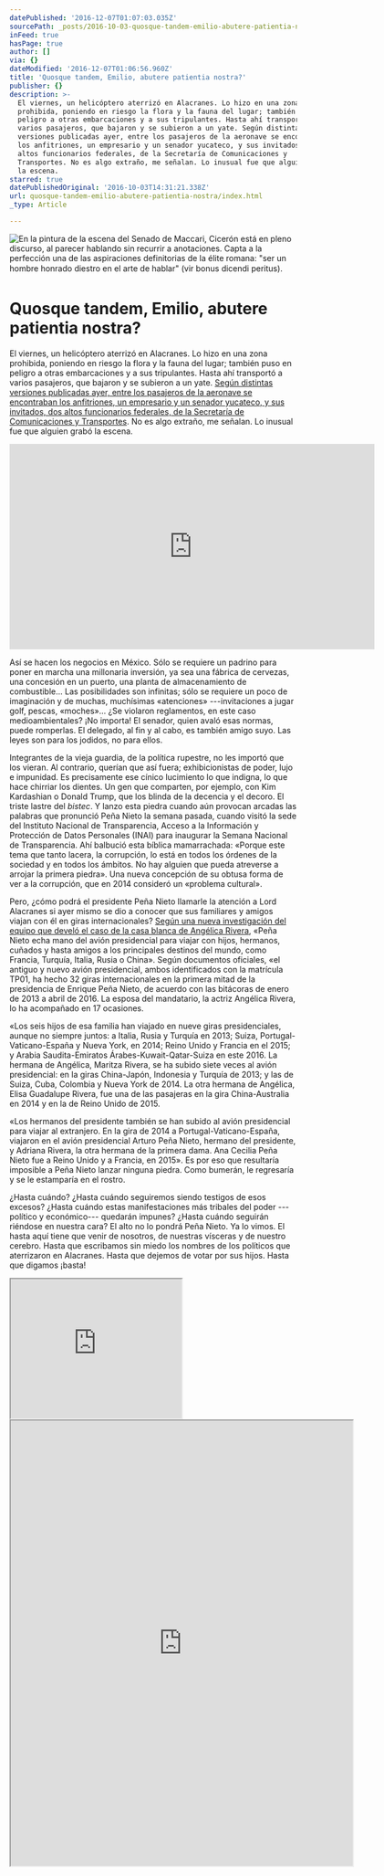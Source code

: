 ```yaml
---
datePublished: '2016-12-07T01:07:03.035Z'
sourcePath: _posts/2016-10-03-quosque-tandem-emilio-abutere-patientia-nostra.md
inFeed: true
hasPage: true
author: []
via: {}
dateModified: '2016-12-07T01:06:56.960Z'
title: 'Quosque tandem, Emilio, abutere patientia nostra?'
publisher: {}
description: >-
  El viernes, un helicóptero aterrizó en Alacranes. Lo hizo en una zona
  prohibida, poniendo en riesgo la flora y la fauna del lugar; también puso en
  peligro a otras embarcaciones y a sus tripulantes. Hasta ahí transportó a
  varios pasajeros, que bajaron y se subieron a un yate. Según distintas
  versiones publicadas ayer, entre los pasajeros de la aeronave se encontraban
  los anfitriones, un empresario y un senador yucateco, y sus invitados, dos
  altos funcionarios federales, de la Secretaría de Comunicaciones y
  Transportes. No es algo extraño, me señalan. Lo inusual fue que alguien grabó
  la escena.
starred: true
datePublishedOriginal: '2016-10-03T14:31:21.338Z'
url: quosque-tandem-emilio-abutere-patientia-nostra/index.html
_type: Article

---
```

![ En la pintura de la escena del Senado de Maccari, Cicerón está en pleno
discurso, al parecer hablando sin recurrir a anotaciones. Capta a la perfección
una de las aspiraciones definitorias de la élite romana: "ser un hombre  honrado
diestro en el arte de hablar" (vir bonus dicendi peritus).
](https://the-grid-user-content.s3-us-west-2.amazonaws.com/dc7f6922-5a37-4e4b-8e89-82efb2d1c3e8.jpg)

# Quosque tandem, Emilio, abutere patientia nostra?

El viernes, un helicóptero aterrizó en Alacranes. Lo hizo en una zona prohibida, poniendo en riesgo la flora y la fauna del lugar; también puso en peligro a otras embarcaciones y a sus tripulantes. Hasta ahí transportó a varios pasajeros, que bajaron y se subieron a un yate. [Según distintas versiones publicadas ayer, entre los pasajeros de la aeronave se encontraban los anfitriones, un empresario y un senador yucateco, y sus invitados, dos altos funcionarios federales, de la Secretaría de Comunicaciones y Transportes][0]. No es algo extraño, me señalan. Lo inusual fue que alguien grabó la escena.

<iframe src="https://cdn.embedly.com/widgets/media.html?src=https%3A%2F%2Fwww.youtube.com%2Fembed%2FQXXPNGTLuHY%3Ffeature%3Doembed&amp;url=http%3A%2F%2Fwww.youtube.com%2Fwatch%3Fv%3DQXXPNGTLuHY&amp;image=https%3A%2F%2Fi.ytimg.com%2Fvi%2FQXXPNGTLuHY%2Fhqdefault.jpg&amp;key=b7d04c9b404c499eba89ee7072e1c4f7&amp;type=text%2Fhtml&amp;schema=youtube" width="640" height="360" scrolling="no" frameborder="0" allowfullscreen="" style=""></iframe>

Así se hacen los negocios en México. Sólo se requiere un padrino para poner en marcha una millonaria inversión, ya sea una fábrica de cervezas, una concesión en un puerto, una planta de almacenamiento de combustible... Las posibilidades son infinitas; sólo se requiere un poco de imaginación y de muchas, muchísimas «atenciones» ---invitaciones a jugar golf, pescas, «moches»... ¿Se violaron reglamentos, en este caso medioambientales? ¡No importa! El senador, quien avaló esas normas, puede romperlas. El delegado, al fin y al cabo, es también amigo suyo. Las leyes son para los jodidos, no para ellos.

Integrantes de la vieja guardia, de la política rupestre, no les importó que los vieran. Al contrario, querían que así fuera; exhibicionistas de poder, lujo e impunidad. Es precisamente ese cínico lucimiento lo que indigna, lo que hace chirriar los dientes. Un gen que comparten, por ejemplo, con Kim Kardashian o Donald Trump, que los blinda de la decencia y el decoro. El triste lastre del _bistec_. Y lanzo esta piedra cuando aún provocan arcadas las palabras que pronunció Peña Nieto la semana pasada, cuando visitó la sede del Instituto Nacional de Transparencia, Acceso a la Información y Protección de Datos Personales (INAI) para inaugurar la Semana Nacional de Transparencia. Ahí balbució esta bíblica mamarrachada: «Porque este tema que tanto lacera, la corrupción, lo está en todos los órdenes de la sociedad y en todos los ámbitos. No hay alguien que pueda atreverse a arrojar la primera piedra». Una nueva concepción de su obtusa forma de ver a la corrupción, que en 2014 consideró un «problema cultural».

Pero, ¿cómo podrá el presidente Peña Nieto llamarle la atención a Lord Alacranes si ayer mismo se dio a conocer que sus familiares y amigos viajan con él en giras internacionales? [Según una nueva investigación del equipo que develó el caso de la casa blanca de Angélica Rivera][1], «Peña Nieto echa mano del avión presidencial para viajar con hijos, hermanos, cuñados y hasta amigos a los principales destinos del mundo, como Francia, Turquía, Italia, Rusia o China». Según documentos oficiales, «el antiguo y nuevo avión presidencial, ambos identificados con la matrícula TP01, ha hecho 32 giras internacionales en la primera mitad de la presidencia de Enrique Peña Nieto, de acuerdo con las bitácoras de enero de 2013 a abril de 2016\. La esposa del mandatario, la actriz Angélica Rivera, lo ha acompañado en 17 ocasiones.

«Los seis hijos de esa familia han viajado en nueve giras presidenciales, aunque no siempre juntos: a Italia, Rusia y Turquía en 2013; Suiza, Portugal-Vaticano-España y Nueva York, en 2014; Reino Unido y Francia en el 2015; y Arabia Saudita-Emiratos Árabes-Kuwait-Qatar-Suiza en este 2016\. La hermana de Angélica, Maritza Rivera, se ha subido siete veces al avión presidencial: en la giras China-Japón, Indonesia y Turquía de 2013; y las de Suiza, Cuba, Colombia y Nueva York de 2014\. La otra hermana de Angélica, Elisa Guadalupe Rivera, fue una de las pasajeras en la gira China-Australia en 2014 y en la de Reino Unido de 2015\.

«Los hermanos del presidente también se han subido al avión presidencial para viajar al extranjero. En la gira de 2014 a Portugal-Vaticano-España, viajaron en el avión presidencial Arturo Peña Nieto, hermano del presidente, y Adriana Rivera, la otra hermana de la primera dama. Ana Cecilia Peña Nieto fue a Reino Unido y a Francia, en 2015». Es por eso que resultaría imposible a Peña Nieto lanzar ninguna piedra. Como bumerán, le regresaría y se le estamparía en el rostro.

¿Hasta cuándo? ¿Hasta cuándo seguiremos siendo testigos de esos excesos? ¿Hasta cuándo estas manifestaciones más tribales del poder ---político y económico--- quedarán impunes? ¿Hasta cuándo seguirán riéndose en nuestra cara? El alto no lo pondrá Peña Nieto. Ya lo vimos. El hasta aquí tiene que venir de nosotros, de nuestras vísceras y de nuestro cerebro. Hasta que escribamos sin miedo los nombres de los políticos que aterrizaron en Alacranes. Hasta que dejemos de votar por sus hijos. Hasta que digamos ¡basta!

<iframe src="https://the-grid.github.io/ed-userhtml/?g=eJxNkdFLwzAQxt_3V4QKroU1UUEU1w4c-CDInnwTkTS5btnapMtdh0P8371uHfiWy338vrvvCusOwtkyqas8hkDJolD8tZgUaKLraJHWvTfkgk_tTOCMtZn4mQhx0FFsua63KEph5RropYEWPOHy-K7XK91CitnHzeec1a4W6X_N8vhqU0ZlIgL10Q-aEWQiaIJRx4Q5N6Sz3HP2LJMYDZeJUiZ4D4ZkrQ1UIeykB1KAX2_PCu1ObvHqu67apry9PkBEXqI83MmHZMDw3LLTkT1WwYJ0HiHSEuoQIR33yuaT39QG0w-TzMT0nMiUXxe_fIvsM82yeaHGvCbFkKhpNOIpVBPaUyiJsJp0volQl8mGqMMnpWgD6-is1E7FR92qfR9w30NO2ltoc2hd40Kuq54gQt5pcoxyOvcBKeoR6fu245rt7i_X-wPNpZ4R" height="244" style=""></iframe>

<iframe src="https://drive.google.com/viewerng/viewer?url=http%3A//static0.planetadelibros.com.mx/libros_contenido_extra/34/33464_1_32177_SPQR.pdf&amp;embedded=true" width="600" height="780" style=""></iframe>



[0]: https://www.lajornadamaya.mx/2016-10-03/Reporte-8-AM
[1]: http://aristeguinoticias.com/0210/mexico/viaja-epn-con-familia-y-amigos-en-giras-internacionales/